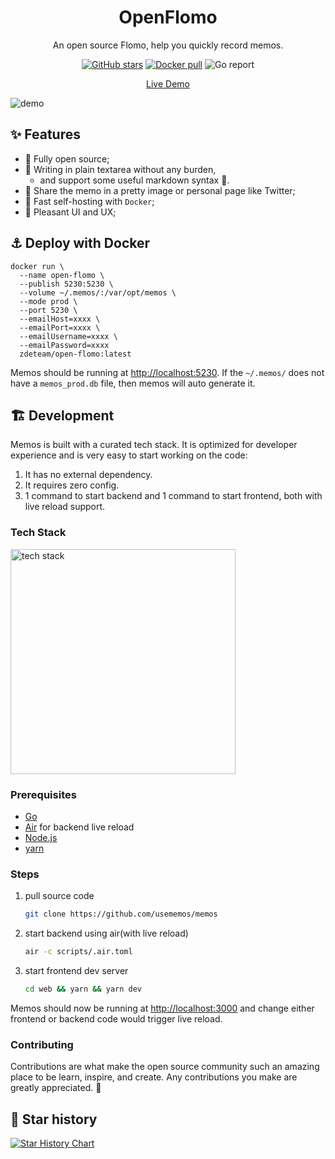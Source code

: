 <h1 align="center">OpenFlomo</h1>

<p align="center">An open source Flomo, help you quickly record memos.</p>

<p align="center">
  <a href="https://github.com/usememos/memos/stargazers"><img alt="GitHub stars" src="https://img.shields.io/github/stars/zdeteam/open-flomo" /></a>
  <a href="https://hub.docker.com/r/neosmemo/memos"><img alt="Docker pull" src="https://img.shields.io/docker/pulls/zdeteam/open-flomo.svg" /></a>
  <img alt="Go report" src="https://goreportcard.com/badge/github.com/zdeteam/open-flomo" />
</p>

<p align="center">
  <a href="https://openflomo.zde.today">Live Demo</a>
</p>

![demo](https://github.com/zdeteam/open-flomo/blob/13e6bffcf988427602886d848d33ad1fc35bf9a1/screen.png)

## ✨ Features

- 🦄 Fully open source;
- 📜 Writing in plain textarea without any burden,
  - and support some useful markdown syntax 💪.
- 🌄 Share the memo in a pretty image or personal page like Twitter;
- 🚀 Fast self-hosting with `Docker`;
- 🤠 Pleasant UI and UX;

## ⚓️ Deploy with Docker

```docker
docker run \
  --name open-flomo \
  --publish 5230:5230 \
  --volume ~/.memos/:/var/opt/memos \
  --mode prod \
  --port 5230 \
  --emailHost=xxxx \
  --emailPort=xxxx \
  --emailUsername=xxxx \
  --emailPassword=xxxx
  zdeteam/open-flomo:latest

```

Memos should be running at [http://localhost:5230](http://localhost:5230). If the `~/.memos/` does not have a `memos_prod.db` file, then memos will auto generate it.

## 🏗 Development

Memos is built with a curated tech stack. It is optimized for developer experience and is very easy to start working on the code:

1. It has no external dependency.
2. It requires zero config.
3. 1 command to start backend and 1 command to start frontend, both with live reload support.

### Tech Stack

<img alt="tech stack" src="https://raw.githubusercontent.com/usememos/memos/main/resources/tech-stack.png" width="360" />

### Prerequisites

- [Go](https://golang.org/doc/install)
- [Air](https://github.com/cosmtrek/air#installation) for backend live reload
- [Node.js](https://nodejs.org/)
- [yarn](https://yarnpkg.com/getting-started/install)

### Steps

1. pull source code

   ```bash
   git clone https://github.com/usememos/memos
   ```

2. start backend using air(with live reload)

   ```bash
   air -c scripts/.air.toml
   ```

3. start frontend dev server

   ```bash
   cd web && yarn && yarn dev
   ```

Memos should now be running at [http://localhost:3000](http://localhost:3000) and change either frontend or backend code would trigger live reload.

### Contributing

Contributions are what make the open source community such an amazing place to be learn, inspire, and create. Any contributions you make are greatly appreciated. 🥰

## 🌟 Star history

[![Star History Chart](https://api.star-history.com/svg?repos=usememos/memos&type=Date)](https://star-history.com/#usememos/memos&Date)
